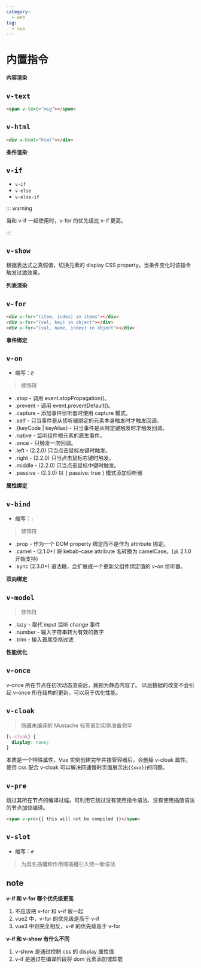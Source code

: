 ```yaml
---
category:
  - web
tag:
  - vue
---
```


# 内置指令

**内容渲染**

## `v-text`

```html
<span v-text="msg"></span>
```

## `v-html`

```html
<div v-html="html"></div>
```

**条件渲染**

## `v-if`

- `v-if`
- `v-else`
- `v-else-if`

::: warning

当和 v-if 一起使用时，v-for 的优先级比 v-if 更高。

:::

## `v-show`

根据表达式之真假值，切换元素的 display CSS property。当条件变化时该指令触发过渡效果。

**列表渲染**

## `v-for`

```html
<div v-for="(item, index) in items"></div>
<div v-for="(val, key) in object"></div>
<div v-for="(val, name, index) in object"></div>
```

**事件绑定**

## `v-on`

- 缩写：`@`

> 修饰符

- .stop - 调用 event.stopPropagation()。
- .prevent - 调用 event.preventDefault()。
- .capture - 添加事件侦听器时使用 capture 模式。
- .self - 只当事件是从侦听器绑定的元素本身触发时才触发回调。
- .{keyCode | keyAlias} - 只当事件是从特定键触发时才触发回调。
- .native - 监听组件根元素的原生事件。
- .once - 只触发一次回调。
- .left - (2.2.0) 只当点击鼠标左键时触发。
- .right - (2.2.0) 只当点击鼠标右键时触发。
- .middle - (2.2.0) 只当点击鼠标中键时触发。
- .passive - (2.3.0) 以 { passive: true } 模式添加侦听器

**属性绑定**

## `v-bind`

- 缩写：`:`

> 修饰符

- .prop - 作为一个 DOM property 绑定而不是作为 attribute 绑定。
- .camel - (2.1.0+) 将 kebab-case attribute 名转换为 camelCase。(从 2.1.0 开始支持)
- .sync (2.3.0+) 语法糖，会扩展成一个更新父组件绑定值的 v-on 侦听器。

**双向绑定**

## `v-model`

> 修饰符

- .lazy - 取代 input 监听 change 事件
- .number - 输入字符串转为有效的数字
- .trim - 输入首尾空格过滤

**性能优化**

## `v-once`

v-once 所在节点在初次动态渲染后，就视为静态内容了。
以后数据的改变不会引起 v-once 所在结构的更新，可以用于优化性能。

## `v-cloak`

> 隐藏未编译的 Mustache 标签直到实例准备完毕

```css
[v-cloak] {
  display: none;
}
```

本质是一个特殊属性，Vue 实例创建完毕并接管容器后，会删掉 v-cloak 属性。
使用 css 配合 v-cloak 可以解决网速慢时页面展示出`{{xxx}}`的问题。

## `v-pre`

跳过其所在节点的编译过程。可利用它跳过没有使用指令语法、没有使用插值语法的节点加快编译。

```html
<span v-pre>{{ this will not be compiled }}</span>
```

## `v-slot`

- 缩写：`#`

> 为具名插槽和作用域插槽引入统一新语法

## note

**v-if 和 v-for 哪个优先级更高**

1. 不应该把 v-for 和 v-if 放一起
2. vue2 中，v-for 的优先级是高于 v-if
3. vue3 中则完全相反，v-if 的优先级高于 v-for

**v-if 和 v-show 有什么不同**

1. v-show 是通过控制 css 的 display 属性值
2. v-if 是通过在编译阶段将 dom 元素添加或卸载
